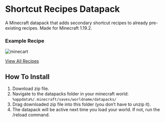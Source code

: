 # Shortcut Recipes Datapack
A Minecraft datapack that adds secondary shortcut recipes to already pre-existing recipes. Made for Minecraft 1.19.2.

### Example Recipe
![minecart](https://i.imgur.com/xm091vs.png)

[View All Recipes](https://michaelfarquhar.notion.site/Shortcut-Recipes-Datapack-100e124cc523438e8e5bc3e8610087c9)


## How To Install

1) Download zip file.
2) Navigate to the datapacks folder in your minecraft world: 
  `%appdata%/.minecraft/saves/worldname/datapacks/`
3) Drag downloaded zip file into this folder (you don’t have to unzip it).
4) The datapack will be active next time you load your world. If not, run the /reload command.
